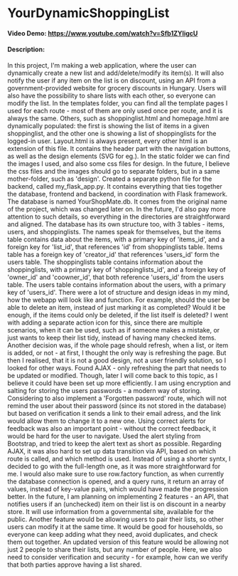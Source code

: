# YourDynamicShoppingList
#### Video Demo:  <https://www.youtube.com/watch?v=Sfb1ZYIigcU>
#### Description:

In this project, I'm making a web application, where the user can dynamically create a new list and add/delete/modify its item(s). It will also notify the user if any item on the list is on discount, using an API from a government-provided website for grocery discounts in Hungary. Users will also have the possibility to share lists with each other, so everyone can modify the list. 
In the templates folder, you can find all the template pages I used for each route - most of them are only used once per route, and it is always the same. Others, such as shoppinglist.html and homepage.html are dynamically populated: the first is showing the list of items in a given shoppinglist, and the other one is showing a list of shoppinglists for the logged-in user. Layout.html is always present, every other html is an extension of this file. It contains the header part with the navigation buttons, as well as the design elements (SVG for eg.).
In the static folder we can find the images I used, and also some css files for design. In the future, I believe the css files and the images should go to separate folders, but in a same mother-folder, such as 'design'.
Created a separate python file for the backend, called my_flask_app.py. It contains everything that ties together the database, frontend and backend, in coordination with Flask framework.
The database is named YourShopMate.db. It comes from the original name of the project, which was changed later on. In the future, I'd also pay more attention to such details, so everything in the directories are straightforward and aligned.
The database has its own structure too, with 3 tables - items, users, and shoppinglists. The names speak for themselves, but the items table contains data about the items, with a primary key of 'items_id', and a foreign key for 'list_id', that references 'id' from shoppinglists table. Items table has a foreign key of 'creator_id' that references 'users_id' form the users table. The shoppinglists table contains information about the shoppinglists, with a primary key of 'shoppinglists_id', and a foreign key of 'owner_id' and 'coowner_id', that both reference 'users_id' from the users table. The users table contains information about the users, with a primary key of 'users_id'.
There were a lot of structure and design ideas in my mind, how the webapp will look like and function. For example, should the user be able to delete an item, instead of just marking it as completed? Would it be enough, if the items could only be deleted, if the list itself is deleted? I went with adding a separate action icon for this, since there are multiple scenarios, when it can be used, such as if someone makes a mistake, or just wants to keep their list tidy, instead of having many checked items.
Another decision was, if the whole page should refresh, when a list, or item is added, or not - at first, I thought the only way is refreshing the page. But then I realised, that it is not a good design, not a user friendly solution, so I looked for other ways. Found AJAX - only refreshing the part that needs to be updated or modified. Though, later I will come back to this topic, as I believe it could have been set up more efficiently. 
I am using encryption and salting for storing the users passwords - a modern way of storing. Considering to also implement a 'Forgotten password' route, which will not remind the user about their password (since its not stored in the database) but based on verification it sends a link to their email adress, and the link would allow them to change it to a new one.
Using correct alerts for feedback was also an important point - without the correct feedback, it would be hard for the user to navigate. Used the alert styling from Bootstrap, and tried to keep the alert text as short as possible.
Regarding AJAX, it was also hard to set up data transition via API, based on which route is called, and which method is used. Instead of using a shorter syntx, I decided to go with the full-length one, as it was more straightforward for me.
I would also make sure to use row.factory function, as when currently the database connection is opened, and a query runs, it return an array of values, instead of key-value pairs, which would have made the progression better.
In the future, I am planning on implementing 2 features - an API, that notifies users if an (unchecked) item on their list is on discount in a nearby store. It will use information from a governmental site, available for the public.
Another feature would be allowing users to pair their lists, so other users can modify it at the same time. It would be good for households, so everyone can keep adding what they need, avoid duplicates, and check them out together. An updated version of this feature would be allowing not just 2 people to share their lists, but any number of people. Here, we also need to consider verification and security - for example, how can we verify that both parties approve having a list shared.